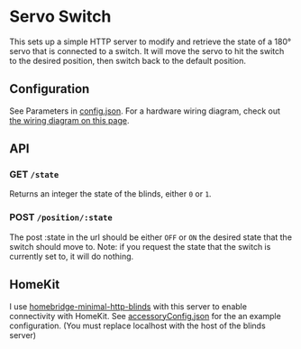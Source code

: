 # Servo Switch

This sets up a simple HTTP server to modify and retrieve the state of a 180° servo that is connected to a switch. It will move the servo to hit the switch to the desired position, then switch back to the default position.

## Configuration
See Parameters in [config.json](/config.json). For a hardware wiring diagram, check out [the wiring diagram on this page](https://tutorials-raspberrypi.com/raspberry-pi-servo-motor-control/).

## API

### GET `/state`
Returns an integer the state of the blinds, either `0` or `1`.

### POST `/position/:state`
The post :state in the url should be either `OFF` or `ON` the desired state that the switch should move to. Note: if you request the state that the switch is currently set to, it will do nothing.

## HomeKit
I use [homebridge-minimal-http-blinds](https://github.com/Nicnl/homebridge-minimal-http-blinds) with this server to enable connectivity with HomeKit. See [accessoryConfig.json](/accessoryConfig.json) for the an example configuration. (You must replace localhost with the host of the blinds server)